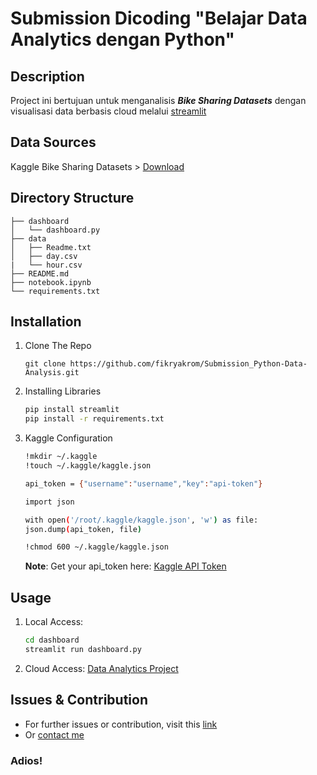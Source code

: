 # Submission Dicoding "Belajar Data Analytics dengan Python"

## Description

Project ini bertujuan untuk menganalisis ***Bike Sharing Datasets*** dengan visualisasi data berbasis cloud melalui [streamlit](https://streamlit.io/)

## Data Sources
Kaggle Bike Sharing Datasets > [Download](https://www.kaggle.com/datasets/lakshmi25npathi/bike-sharing-dataset/data)

## Directory Structure

```
├── dashboard
│   └── dashboard.py
├── data
│   ├── Readme.txt
│   ├── day.csv
|   └── hour.csv
├── README.md
├── notebook.ipynb
└── requirements.txt
```

## Installation

1. Clone The Repo

   ```shell
   git clone https://github.com/fikryakrom/Submission_Python-Data-Analysis.git
   ```

2. Installing Libraries
    ```bash
    pip install streamlit
    pip install -r requirements.txt
    ```

3. Kaggle Configuration
    ```bash
    !mkdir ~/.kaggle
    !touch ~/.kaggle/kaggle.json
    
    api_token = {"username":"username","key":"api-token"}
    
    import json
    
    with open('/root/.kaggle/kaggle.json', 'w') as file:
    json.dump(api_token, file)
    
    !chmod 600 ~/.kaggle/kaggle.json
    ```
    **Note**: Get your api_token here:
   [Kaggle API Token](https://www.kaggle.com/settings/account)

## Usage
1. Local Access:
    ```bash
    cd dashboard
    streamlit run dashboard.py
    ```

2. Cloud Access: [Data Analytics Project](https://fikryakrom-bike-sharing.streamlit.app/)

## Issues & Contribution
- For further issues or contribution, visit this [link](https://github.com/fikryakrom/Submission_Python-Data-Analysis/issues)
- Or [contact me](fikryakrom@gmail.com)

### Adios!
